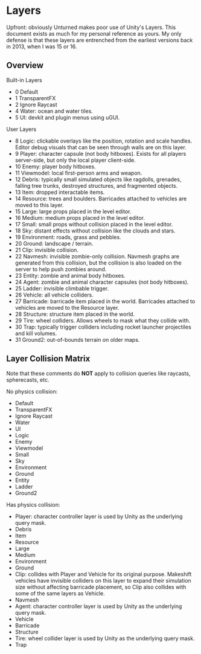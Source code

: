 # Layers

Upfront: obviously Unturned makes poor use of Unity's Layers. This document exists as much for my personal reference as yours. My only defense is that these layers are entrenched from the earliest versions back in 2013, when I was 15 or 16.

## Overview

Built-in Layers
- 0 Default
- 1 TransparentFX
- 2 Ignore Raycast
- 4 Water: ocean and water tiles.
- 5 UI: devkit and plugin menus using uGUI.

User Layers
- 8 Logic: clickable overlays like the position, rotation and scale handles. Editor debug visuals that can be seen through walls are on this layer.
- 9 Player: character capsule (not body hitboxes). Exists for all players server-side, but only the local player client-side.
- 10 Enemy: player body hitboxes.
- 11 Viewmodel: local first-person arms and weapon.
- 12 Debris: typically small simulated objects like ragdolls, grenades, falling tree trunks, destroyed structures, and fragmented objects.
- 13 Item: dropped interactable items.
- 14 Resource: trees and boulders. Barricades attached to vehicles are moved to this layer.
- 15 Large: large props placed in the level editor.
- 16 Medium: medium props placed in the level editor.
- 17 Small: small props without collision placed in the level editor.
- 18 Sky: distant effects without collision like the clouds and stars.
- 19 Environment: roads, grass and pebbles.
- 20 Ground: landscape / terrain.
- 21 Clip: invisible collision.
- 22 Navmesh: invisible zombie-only collision. Navmesh graphs are generated from this collision, but the collision is also loaded on the server to help push zombies around.
- 23 Entity: zombie and animal body hitboxes.
- 24 Agent: zombie and animal character capsules (not body hitboxes).
- 25 Ladder: invisible climbable trigger.
- 26 Vehicle: all vehicle colliders.
- 27 Barricade: barricade item placed in the world. Barricades attached to vehicles are moved to the Resource layer.
- 28 Structure: structure item placed in the world.
- 29 Tire: wheel colliders. Allows wheels to mask what they collide with.
- 30 Trap: typically trigger colliders including rocket launcher projectiles and kill volumes.
- 31 Ground2: out-of-bounds terrain on older maps.

## Layer Collision Matrix

Note that these comments do **NOT** apply to collision queries like raycasts, spherecasts, etc.

No physics collision:
- Default
- TransparentFX
- Ignore Raycast
- Water
- UI
- Logic
- Enemy
- Viewmodel
- Small
- Sky
- Environment
- Ground
- Entity
- Ladder
- Ground2

Has physics collision:
- Player: character controller layer is used by Unity as the underlying query mask.
- Debris
- Item
- Resource
- Large
- Medium
- Environment
- Ground
- Clip: collides with Player and Vehicle for its original purpose. Makeshift vehicles have invisible colliders on this layer to expand their simulation size without affecting barricade placement, so Clip also collides with some of the same layers as Vehicle.
- Navmesh
- Agent: character controller layer is used by Unity as the underlying query mask.
- Vehicle
- Barricade
- Structure
- Tire: wheel collider layer is used by Unity as the underlying query mask.
- Trap
